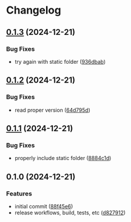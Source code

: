 # Changelog

## [0.1.3](https://github.com/OscillateLabsLLC/ovos-skill-config-tool/compare/v0.1.2...v0.1.3) (2024-12-21)


### Bug Fixes

* try again with static folder ([936dbab](https://github.com/OscillateLabsLLC/ovos-skill-config-tool/commit/936dbab6e7b0533eaddaca20c582439e2ea08a65))

## [0.1.2](https://github.com/OscillateLabsLLC/ovos-skill-config-tool/compare/v0.1.1...v0.1.2) (2024-12-21)


### Bug Fixes

* read proper version ([64d795d](https://github.com/OscillateLabsLLC/ovos-skill-config-tool/commit/64d795d67d0c236a41041a8159e52d4bc09f898c))

## [0.1.1](https://github.com/OscillateLabsLLC/ovos-skill-config-tool/compare/v0.1.0...v0.1.1) (2024-12-21)


### Bug Fixes

* properly include static folder ([8884c1d](https://github.com/OscillateLabsLLC/ovos-skill-config-tool/commit/8884c1da4c24cb6433e108bfcd16bb240f08583c))

## 0.1.0 (2024-12-21)


### Features

* initial commit ([88f45e6](https://github.com/OscillateLabsLLC/ovos-skill-config-tool/commit/88f45e669a1e87d67c3ef19b690f8f135b107907))
* release workflows, build, tests, etc ([d827912](https://github.com/OscillateLabsLLC/ovos-skill-config-tool/commit/d827912c0fca1c571538c274ea8ca092bf536dd8))
